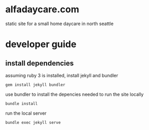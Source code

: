 # alfadaycare.com
static site for a small home daycare in north seattle

# developer guide
## install dependencies
assuming ruby 3 is installed, install jekyll and bundler
``` shell
gem install jekyll bundler
```
use bundler to install the depencies needed to run the site locally

``` shell
bundle install
```
run the local server

``` shell
bundle exec jekyll serve
```
